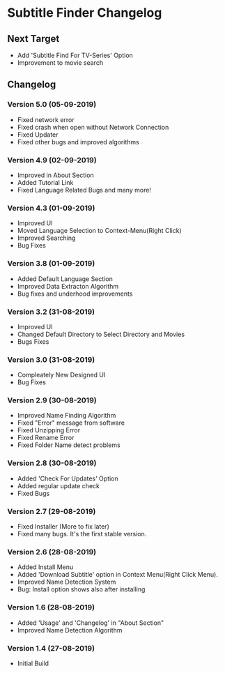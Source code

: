 # Subtitle Finder Changelog


## Next Target
 * Add 'Subtitle Find For TV-Series' Option
 * Improvement to movie search


## Changelog


### Version 5.0 (05-09-2019)
  * Fixed network error
  * Fixed crash when open without Network Connection
  * Fixed Updater
  * Fixed other bugs and improved algorithms


### Version 4.9 (02-09-2019)
 * Improved in About Section
 * Added Tutorial Link
 * Fixed Language Related Bugs and many more!


### Version 4.3 (01-09-2019)
 * Improved UI
 * Moved Language Selection to Context-Menu(Right Click)
 * Improved Searching
 * Bug Fixes


### Version 3.8 (01-09-2019)
 * Added Default Language Section
 * Improved Data Extracton Algorithm
 * Bug fixes and underhood improvements


### Version 3.2 (31-08-2019)
 * Improved UI
 * Changed Default Directory to Select Directory and Movies
 * Bugs Fixes


### Version 3.0 (31-08-2019)
 * Compleately New Designed UI
 * Bug Fixes


### Version 2.9 (30-08-2019)
 * Improved Name Finding Algorithm
 * Fixed "Error" message from software
 * Fixed Unzipping Error
 * Fixed Rename Error
 * Fixed Folder Name detect problems


### Version 2.8 (30-08-2019)
 * Added 'Check For Updates' Option
 * Added regular update check
 * Fixed Bugs
 

### Version 2.7 (29-08-2019)
 * Fixed Installer (More to fix later)
 * Fixed many bugs. It's the first stable version.


### Version 2.6 (28-08-2019)
 * Added Install Menu
 * Added 'Download Subtitle' option in Context Menu(Right Click Menu).
 * Improved Name Detection System
 * Bug: Install option shows also after installing


### Version 1.6 (28-08-2019)
 * Added 'Usage' and 'Changelog' in "About Section"
 * Improved Name Detection Algorithm


### Version 1.4 (27-08-2019)
 * Initial Build
